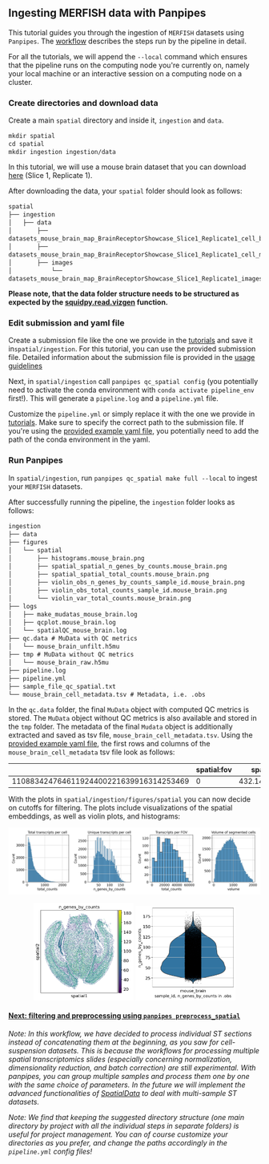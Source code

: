 ## Ingesting MERFISH data with Panpipes

This tutorial guides you through the ingestion of `MERFISH` datasets using `Panpipes`. The [workflow](https://github.com/DendrouLab/panpipes/blob/main/docs/workflows/ingest_spatial.md) describes the steps run by the pipeline in detail. 

For all the tutorials, we will append the `--local` command which ensures that the pipeline runs on the computing node you're currently on, namely your local machine or an interactive session on a computing node on a cluster.


### Create directories and download data

Create a main `spatial` directory and inside it, `ingestion` and `data`.

```
mkdir spatial
cd spatial
mkdir ingestion ingestion/data
```

In this tutorial, we will use a mouse brain dataset that you can download [here](https://info.vizgen.com/mouse-brain-map?submissionGuid=a66ccb7f-87cf-4c55-83b9-5a2b6c0c12b9) (Slice 1, Replicate 1). 

After downloading the data, your `spatial` folder should look as follows: 

```
spatial
├── ingestion
│   ├── data
│       ├── datasets_mouse_brain_map_BrainReceptorShowcase_Slice1_Replicate1_cell_by_gene_S1R1.csv
│       ├── datasets_mouse_brain_map_BrainReceptorShowcase_Slice1_Replicate1_cell_metadata_S1R1.csv
│       ├── images
│           └── datasets_mouse_brain_map_BrainReceptorShowcase_Slice1_Replicate1_images_micron_to_mosaic_pixel_transform.csv
```

**Please note, that the data folder structure needs to be structured as expected by the [squidpy.read.vizgen](https://squidpy.readthedocs.io/en/stable/api/squidpy.read.vizgen.html) function.**


### Edit submission and yaml file 


Create a submission file like the one we provide in the [tutorials](../../tutorials/ingesting_merfish_data) and save it in`spatial/ingestion`. For this tutorial, you can use the provided submission file. Detailed information about the submission file is provided in the [usage guidelines](https://github.com/DendrouLab/panpipes/blob/main/docs/usage/setup_for_spatial_workflows.md) 

Next, in `spatial/ingestion` call `panpipes qc_spatial config` (you potentially need to activate the conda environment with `conda activate pipeline_env` first!). This will generate a `pipeline.log` and a `pipeline.yml` file.

Customize the `pipeline.yml` or simply replace it with the one we provide in [tutorials](../../tutorials/ingesting_merfish_data). Make sure to specify the correct path to the submission file. If you're using the [provided example yaml file](../../tutorials/ingesting_merfish_data), you potentially need to add the path of the conda environment in the yaml. 


### Run Panpipes

In `spatial/ingestion`, run `panpipes qc_spatial make full --local` to ingest your `MERFISH` datasets.

After successfully running the pipeline, the `ingestion` folder looks as follows: 

```
ingestion
├── data
├── figures
│   └── spatial
│       ├── histograms.mouse_brain.png
│       ├── spatial_spatial_n_genes_by_counts.mouse_brain.png
│       ├── spatial_spatial_total_counts.mouse_brain.png
│       ├── violin_obs_n_genes_by_counts_sample_id.mouse_brain.png
│       ├── violin_obs_total_counts_sample_id.mouse_brain.png
│       └── violin_var_total_counts.mouse_brain.png     
├── logs
│   ├── make_mudatas_mouse_brain.log  
│   ├── qcplot.mouse_brain.log  
│   └── spatialQC_mouse_brain.log
├── qc.data # MuData with QC metrics 
│   └──	mouse_brain_unfilt.h5mu
├── tmp # MuData without QC metrics
│   └──	mouse_brain_raw.h5mu
├── pipeline.log
├── pipeline.yml
├── sample_file_qc_spatial.txt
└── mouse_brain_cell_metadata.tsv # Metadata, i.e. .obs
```

In the `qc.data` folder, the final `MuData` object with computed QC metrics is stored. The `MuData` object without QC metrics is also available and stored in the `tmp` folder. The metadata of the final `Mudata` object is additionally extracted and saved as tsv file, `mouse_brain_cell_metadata.tsv`.
Using the [provided example yaml file](../../tutorials/ingesting_merfish_data), the first rows and columns of the `mouse_brain_cell_metadata` tsv file look as follows: 

|                  | spatial:fov | spatial:volume | spatial:min_x | spatial:max_x | spatial:min_y | spatial:max_y
----------------------------------------|------------------|----------------------|----------------------|----------------------|------------------------|-----------------------
110883424764611924400221639916314253469 |	     0         |  432.1414246586824	  |  151.53048381581905	 |  161.5960840769112   |     4264.619631592184	 |   4278.0332319401205	

With the plots in `spatial/ingestion/figures/spatial` you can now decide on cutoffs for filtering. The plots include visualizations of the spatial embeddings, as well as violin plots, and histograms: 

<img src="../../tutorials/ingesting_merfish_data/histograms.mouse_brain.png" alt="drawing" width="950"/>
<p align="center">
<img src="../../tutorials/ingesting_merfish_data/spatial_spatial_n_genes_by_counts.mouse_brain.png" alt="drawing" width="200"/>
<img src="../../tutorials/ingesting_merfish_data/violin_obs_n_genes_by_counts_sample_id.mouse_brain.png" alt="drawing" width="200"/>
</p>





#### [Next: filtering and preprocessing using `panpipes preprocess_spatial`](../preprocess_spatial_data/preprocess_spatial_data_with_panpipes.md)


*Note: In this workflow, we have decided to process individual ST sections instead of concatenating them at the beginning, as you saw for cell-suspension datasets. This is because the workflows for processing multiple spatial transcriptomics slides (especially concerning normalization, dimensionality reduction, and batch correction) are still experimental. With panpipes, you can group multiple samples and process them one by one with the same choice of parameters. In the future we will implement the advanced functionalities of [SpatialData](https://spatialdata.scverse.org/en/latest/tutorials/notebooks/notebooks.html) to deal with multi-sample ST datasets.*


*Note: We find that keeping the suggested directory structure (one main directory by project with all the individual steps in separate folders) is useful for project management. You can of course customize your directories as you prefer, and change the paths accordingly in the `pipeline.yml` config files!*









